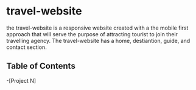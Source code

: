 # travel-website
the travel-website is a responsive website created with a the mobile first approach that will serve the purpose of attracting tourist to join their travelling agency.
The travel-website has a home, destiantion, guide, and contact section.
## Table of Contents
-[Project N]